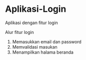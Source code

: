 # Aplikasi-Login
Aplikasi dengan fitur login

Alur fitur login
1. Memasukkan email dan password
2. Memvalidasi masukan
3. Menampilkan halama beranda

